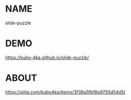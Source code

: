 # NAME
slide-puzzle

# DEMO
https://kubo-4ka.github.io/slide-puzzle/

# ABOUT
https://qiita.com/kubo4ka/items/3f38a5fbf8e9755d54d5/
